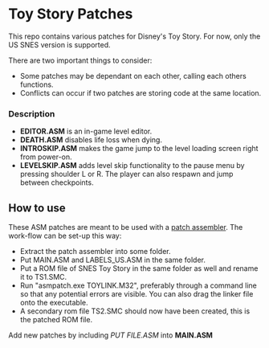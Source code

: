# Toy Story Patches
This repo contains various patches for Disney's Toy Story. For now, only the US SNES version is supported.

There are two important things to consider:
  - Some patches may be dependant on each other, calling each others functions.
  - Conflicts can occur if two patches are storing code at the same location.

### Description
  - **EDITOR.ASM** is an in-game level editor.
  - **DEATH.ASM** disables life loss when dying.
  - **INTROSKIP.ASM** makes the game jump to the level loading screen right from power-on.
  - **LEVELSKIP.ASM** adds level skip functionality to the pause menu by pressing shoulder L or R. The player can also respawn and jump between checkpoints.

## How to use
These ASM patches are meant to be used with a [patch assembler](http://infinitefactors.org/jonk/patch.html). 
The work-flow can be set-up this way:
  - Extract the patch assembler into some folder.
  - Put MAIN.ASM and LABELS_US.ASM in the same folder.
  - Put a ROM file of SNES Toy Story in the same folder as well and rename it to TS1.SMC.
  - Run "asmpatch.exe TOYLINK.M32", preferably through a command line so that any potential errors are visible. You can also drag the linker file onto the executable.
  - A secondary rom file TS2.SMC should now have been created, this is the patched ROM file.

Add new patches by including *PUT FILE.ASM* into **MAIN.ASM**
